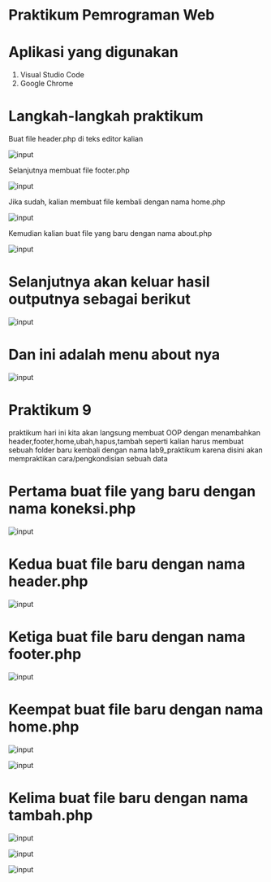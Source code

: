 # Praktikum Pemrograman Web

# Aplikasi yang digunakan
1. Visual Studio Code
2. Google Chrome

# Langkah-langkah praktikum

Buat file header.php di teks editor kalian





![input](https://github.com/ikmalriyan21/lab9modul_OOPweb/blob/fdabfc7827932bd4e554cb12145e446c47412b1b/gambar/codingan%20header%201.png)

Selanjutnya membuat file footer.php 





![input](https://github.com/ikmalriyan21/lab9modul_OOPweb/blob/0395448b4fefe4dc11a3bd094183bde312e2ac66/gambar/codingan%20footer%201.png)

Jika sudah, kalian membuat file kembali dengan nama home.php





![input](https://github.com/ikmalriyan21/lab9modul_OOPweb/blob/8474e54b761e67096c470111f6cce6022d563049/gambar/codingan%20home%201.png)

Kemudian kalian buat file yang baru dengan nama about.php





![input](https://github.com/ikmalriyan21/lab9modul_OOPweb/blob/4870a0bf46f7fb1f69173b54a5aefe02984096f3/gambar/codingan%20about.png)

# Selanjutnya akan keluar hasil outputnya sebagai berikut





![input](https://github.com/ikmalriyan21/lab9modul_OOPweb/blob/91d3435f01cfe6ccd9a39b57625073d638452fea/gambar/output%20modularisasi.png)

# Dan ini adalah menu about nya





![input](https://github.com/ikmalriyan21/lab9modul_OOPweb/blob/e4f43e454cad9bba20c052f3ccc5a35a9720bb75/gambar/output%20modularisasi%20about.png)

# Praktikum 9

praktikum hari ini kita akan langsung membuat OOP dengan menambahkan header,footer,home,ubah,hapus,tambah seperti kalian harus membuat sebuah folder baru kembali dengan nama lab9_praktikum karena disini akan mempraktikan cara/pengkondisian sebuah data

# Pertama buat file yang baru dengan nama koneksi.php





![input](https://github.com/ikmalriyan21/lab9modul_OOPweb/blob/3ad2a0d3240ee5b5923ceadc0ebf3d8daf43406c/lab9_praktikum/SS%20project/codingan%20koneksi.png)

# Kedua buat file baru dengan nama header.php 





![input](https://github.com/ikmalriyan21/lab9modul_OOPweb/blob/c0f9b1a2ed02dc0e08d09b67a929dc9e2deffd69/lab9_praktikum/SS%20project/codingan%20header%202.png)

# Ketiga buat file baru dengan nama footer.php





![input](https://github.com/ikmalriyan21/lab9modul_OOPweb/blob/2282463a009772cfb948ffa34a97e897d2eb686f/lab9_praktikum/SS%20project/codingan%20footer%202.png)

# Keempat buat file baru dengan nama home.php





![input](https://github.com/ikmalriyan21/lab9modul_OOPweb/blob/f83db2514ed3554c93f37f0337c9ab1fb8e009fe/lab9_praktikum/SS%20project/codingan%20home.png)





![input](https://github.com/ikmalriyan21/lab9modul_OOPweb/blob/bbe6b162714f247ef9a3dbf27cd1b5bd2cc37721/lab9_praktikum/SS%20project/codingan%20home%202.png)

# Kelima buat file baru dengan nama tambah.php





![input](https://github.com/ikmalriyan21/lab9modul_OOPweb/blob/3037db5fa1b73eea67bfba286ef992b55db16ccb/lab9_praktikum/SS%20project/codingan%20tambah%201.png)





![input](https://github.com/ikmalriyan21/lab9modul_OOPweb/blob/7bc0f111d720efb776a010707eea3d337639f202/lab9_praktikum/SS%20project/codingan%20tambah%202.png)





![input](https://github.com/ikmalriyan21/lab9modul_OOPweb/blob/02ed6f79e99624d402ca41168e2c5a4e57141eca/lab9_praktikum/SS%20project/codingan%20tambah%203.png)


























